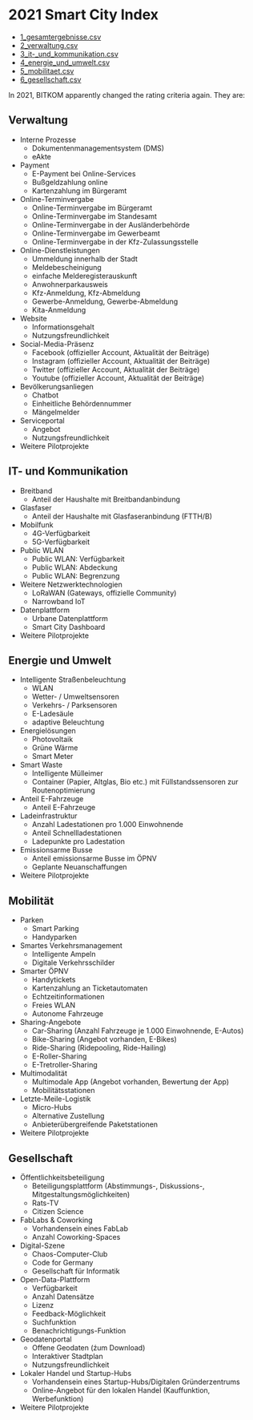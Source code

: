 # 2021 Smart City Index

 * [1_gesamtergebnisse.csv](1_gesamtergebnisse.csv)
 * [2_verwaltung.csv](2_verwaltung.csv)
 * [3_it-_und_kommunikation.csv](3_it-_und_kommunikation.csv)
 * [4_energie_und_umwelt.csv](4_energie_und_umwelt.csv)
 * [5_mobilitaet.csv](5_mobilitaet.csv)
 * [6_gesellschaft.csv](6_gesellschaft.csv)

In 2021, BITKOM apparently changed the rating criteria again. They are:

## Verwaltung
* Interne Prozesse
  * Dokumentenmanagementsystem (DMS)
  * eAkte
* Payment
  * E-Payment bei Online-Services
  * Bußgeldzahlung online
  * Kartenzahlung im Bürgeramt
* Online-Terminvergabe
  * Online-Terminvergabe im Bürgeramt
  * Online-Terminvergabe im Standesamt
  * Online-Terminvergabe in der Ausländerbehörde
  * Online-Terminvergabe im Gewerbeamt
  * Online-Terminvergabe in der Kfz-Zulassungsstelle
* Online-Dienstleistungen
  * Ummeldung innerhalb der Stadt
  * Meldebescheinigung
  * einfache Melderegisterauskunft
  * Anwohnerparkausweis
  * Kfz-Anmeldung, Kfz-Abmeldung
  * Gewerbe-Anmeldung, Gewerbe-Abmeldung
  * Kita-Anmeldung
* Website
  * Informationsgehalt
  * Nutzungsfreundlichkeit
* Social-Media-Präsenz
  * Facebook (offizieller Account, Aktualität der Beiträge)
  * Instagram (offizieller Account, Aktualität der Beiträge)
  * Twitter (offizieller Account, Aktualität der Beiträge)
  * Youtube (offizieller Account, Aktualität der Beiträge)
* Bevölkerungsanliegen
  * Chatbot
  * Einheitliche Behördennummer
  * Mängelmelder
* Serviceportal
  * Angebot
  * Nutzungsfreundlichkeit
* Weitere Pilotprojekte

## IT- und Kommunikation
* Breitband
  * Anteil der Haushalte mit Breitbandanbindung
* Glasfaser
  * Anteil der Haushalte mit Glasfaseranbindung  (FTTH/B)
* Mobilfunk
  * 4G-Verfügbarkeit
  * 5G-Verfügbarkeit
* Public WLAN
  * Public WLAN: Verfügbarkeit
  * Public WLAN: Abdeckung
  * Public WLAN: Begrenzung
* Weitere Netzwerktechnologien
  * LoRaWAN (Gateways, offizielle Community)
  * Narrowband IoT
* Datenplattform
  * Urbane Datenplattform
  * Smart City Dashboard
* Weitere Pilotprojekte

## Energie und Umwelt
* Intelligente Straßenbeleuchtung
  * WLAN
  * Wetter- / Umweltsensoren
  * Verkehrs- / Parksensoren
  * E-Ladesäule
  * adaptive Beleuchtung
* Energielösungen
  * Photovoltaik
  * Grüne Wärme
  * Smart Meter
* Smart Waste
  * Intelligente Mülleimer
  * Container (Papier, Altglas, Bio etc.) mit Füllstandssensoren zur Routenoptimierung
* Anteil E-Fahrzeuge
  * Anteil E-Fahrzeuge
* Ladeinfrastruktur
  * Anzahl Ladestationen pro 1.000 Einwohnende
  * Anteil Schnellladestationen
  * Ladepunkte pro Ladestation
* Emissionsarme Busse
  * Anteil emissionsarme Busse im ÖPNV
  * Geplante Neuanschaffungen
* Weitere Pilotprojekte

## Mobilität
* Parken
  * Smart Parking
  * Handyparken
* Smartes Verkehrsmanagement
  * Intelligente Ampeln
  * Digitale Verkehrsschilder
* Smarter ÖPNV
  * Handytickets
  * Kartenzahlung an Ticketautomaten
  * Echtzeitinformationen
  * Freies WLAN
  * Autonome Fahrzeuge
* Sharing-Angebote
  * Car-Sharing (Anzahl Fahrzeuge je 1.000 Einwohnende, E-Autos)
  * Bike-Sharing (Angebot vorhanden, E-Bikes)
  * Ride-Sharing (Ridepooling, Ride-Hailing)
  * E-Roller-Sharing
  * E-Tretroller-Sharing
* Multimodalität
  * Multimodale App (Angebot vorhanden, Bewertung der App)
  * Mobilitätsstationen
* Letzte-Meile-Logistik
  * Micro-Hubs
  * Alternative Zustellung
  * Anbieterübergreifende Paketstationen
* Weitere Pilotprojekte

## Gesellschaft
* Öffentlichkeitsbeteiligung
  * Beteiligungsplattform (Abstimmungs-, Diskussions-, Mitgestaltungsmöglichkeiten)
  * Rats-TV
  * Citizen Science
* FabLabs & Coworking
  * Vorhandensein eines FabLab
  * Anzahl Coworking-Spaces
* Digital-Szene
  * Chaos-Computer-Club
  * Code for Germany
  * Gesellschaft für Informatik
* Open-Data-Plattform
  * Verfügbarkeit
  * Anzahl Datensätze
  * Lizenz
  * Feedback-Möglichkeit
  * Suchfunktion
  * Benachrichtigungs-Funktion
* Geodatenportal
  * Offene Geodaten (źum Download)
  * Interaktiver Stadtplan
  * Nutzungsfreundlichkeit
* Lokaler Handel und Startup-Hubs
  * Vorhandensein eines Startup-Hubs/Digitalen Gründerzentrums
  * Online-Angebot für den lokalen Handel (Kauffunktion, Werbefunktion)
* Weitere Pilotprojekte
